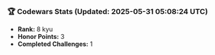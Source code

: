 ### 🏆 Codewars Stats (Updated: 2025-05-31 05:08:24 UTC)

- **Rank:** 8 kyu
- **Honor Points:** 3
- **Completed Challenges:** 1
